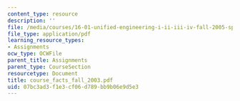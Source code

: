 ```yaml
---
content_type: resource
description: ''
file: /media/courses/16-01-unified-engineering-i-ii-iii-iv-fall-2005-spring-2006/07bc3ad3f1e3cf06d789bb9b06e9d5e3_course_facts_fall_2003.pdf
file_type: application/pdf
learning_resource_types:
- Assignments
ocw_type: OCWFile
parent_title: Assignments
parent_type: CourseSection
resourcetype: Document
title: course_facts_fall_2003.pdf
uid: 07bc3ad3-f1e3-cf06-d789-bb9b06e9d5e3
---
```

